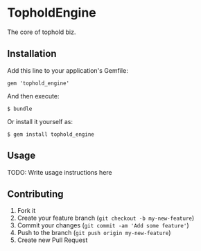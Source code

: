 # TopholdEngine

The core of tophold biz.

## Installation

Add this line to your application's Gemfile:

    gem 'tophold_engine'

And then execute:

    $ bundle

Or install it yourself as:

    $ gem install tophold_engine

## Usage

TODO: Write usage instructions here

## Contributing

1. Fork it
2. Create your feature branch (`git checkout -b my-new-feature`)
3. Commit your changes (`git commit -am 'Add some feature'`)
4. Push to the branch (`git push origin my-new-feature`)
5. Create new Pull Request
